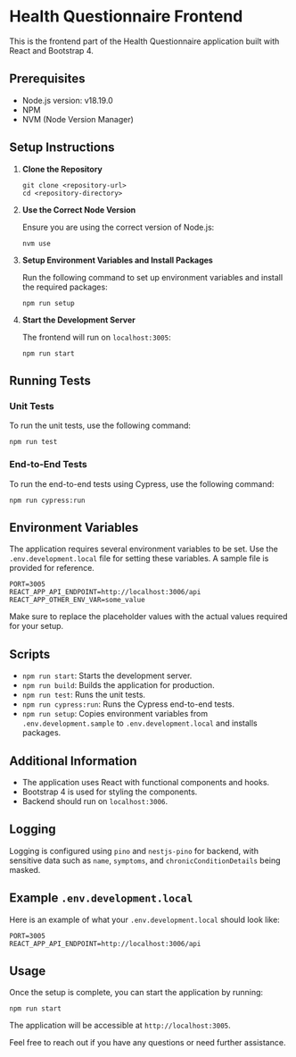 Health Questionnaire Frontend
=============================

This is the frontend part of the Health Questionnaire application built with React and Bootstrap 4.

Prerequisites
-------------

*   Node.js version: v18.19.0
*   NPM
*   NVM (Node Version Manager)

Setup Instructions
------------------

1.  **Clone the Repository**
    
        git clone <repository-url>
        cd <repository-directory>
    
2.  **Use the Correct Node Version**
    
    Ensure you are using the correct version of Node.js:
    
        nvm use
    
3.  **Setup Environment Variables and Install Packages**
    
    Run the following command to set up environment variables and install the required packages:
    
        npm run setup
    
4.  **Start the Development Server**
    
    The frontend will run on `localhost:3005`:
    
        npm run start
    

Running Tests
-------------

### Unit Tests

To run the unit tests, use the following command:

    npm run test

### End-to-End Tests

To run the end-to-end tests using Cypress, use the following command:

    npm run cypress:run

Environment Variables
---------------------

The application requires several environment variables to be set. Use the `.env.development.local` file for setting these variables. A sample file is provided for reference.

    PORT=3005
    REACT_APP_API_ENDPOINT=http://localhost:3006/api
    REACT_APP_OTHER_ENV_VAR=some_value

Make sure to replace the placeholder values with the actual values required for your setup.

Scripts
-------

*   `npm run start`: Starts the development server.
*   `npm run build`: Builds the application for production.
*   `npm run test`: Runs the unit tests.
*   `npm run cypress:run`: Runs the Cypress end-to-end tests.
*   `npm run setup`: Copies environment variables from `.env.development.sample` to `.env.development.local` and installs packages.

Additional Information
----------------------

*   The application uses React with functional components and hooks.
*   Bootstrap 4 is used for styling the components.
*   Backend should run on `localhost:3006`.

Logging
-------

Logging is configured using `pino` and `nestjs-pino` for backend, with sensitive data such as `name`, `symptoms`, and `chronicConditionDetails` being masked.

Example `.env.development.local`
--------------------------------

Here is an example of what your `.env.development.local` should look like:

    PORT=3005
    REACT_APP_API_ENDPOINT=http://localhost:3006/api

Usage
-----

Once the setup is complete, you can start the application by running:

    npm run start

The application will be accessible at `http://localhost:3005`.

Feel free to reach out if you have any questions or need further assistance.